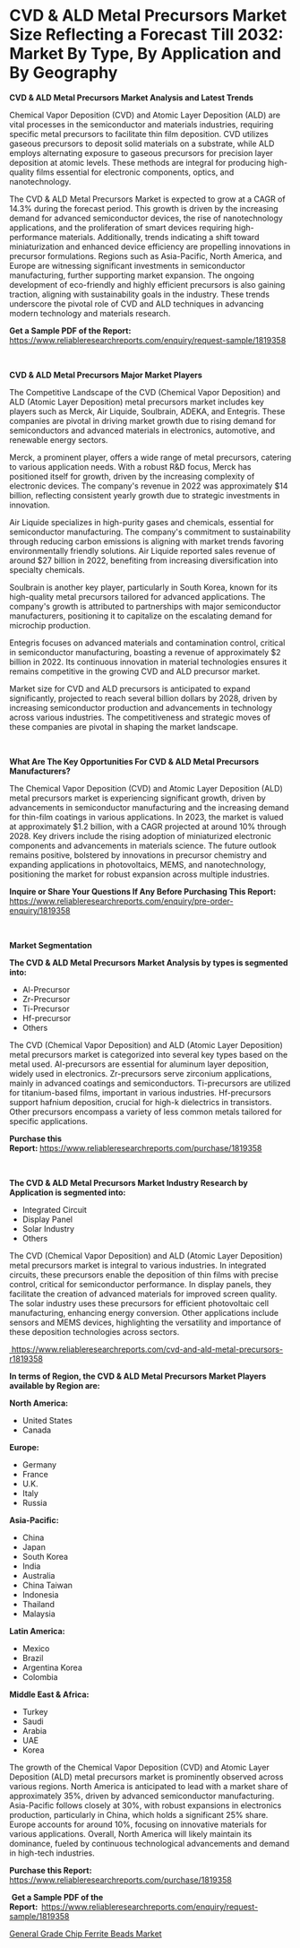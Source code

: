<p><h1>CVD & ALD Metal Precursors Market Size Reflecting a Forecast Till 2032: Market By Type, By Application and By Geography</h1></p><p><strong>CVD & ALD Metal Precursors Market Analysis and Latest Trends</strong></p>
<p><p>Chemical Vapor Deposition (CVD) and Atomic Layer Deposition (ALD) are vital processes in the semiconductor and materials industries, requiring specific metal precursors to facilitate thin film deposition. CVD utilizes gaseous precursors to deposit solid materials on a substrate, while ALD employs alternating exposure to gaseous precursors for precision layer deposition at atomic levels. These methods are integral for producing high-quality films essential for electronic components, optics, and nanotechnology.</p><p>The CVD & ALD Metal Precursors Market is expected to grow at a CAGR of 14.3% during the forecast period. This growth is driven by the increasing demand for advanced semiconductor devices, the rise of nanotechnology applications, and the proliferation of smart devices requiring high-performance materials. Additionally, trends indicating a shift toward miniaturization and enhanced device efficiency are propelling innovations in precursor formulations. Regions such as Asia-Pacific, North America, and Europe are witnessing significant investments in semiconductor manufacturing, further supporting market expansion. The ongoing development of eco-friendly and highly efficient precursors is also gaining traction, aligning with sustainability goals in the industry. These trends underscore the pivotal role of CVD and ALD techniques in advancing modern technology and materials research.</p></p>
<p><strong>Get a Sample PDF of the Report:&nbsp;</strong> <a href="https://www.reliableresearchreports.com/enquiry/request-sample/1819358?utm_campaign=2461&utm_medium=2&utm_source=Github&utm_content=ia&utm_term=13022025&utm_id=cvd-ald-metal-precursors">https://www.reliableresearchreports.com/enquiry/request-sample/1819358</a></p>
<p>&nbsp;</p>
<p><strong>CVD & ALD Metal Precursors Major Market Players</strong></p>
<p><p>The Competitive Landscape of the CVD (Chemical Vapor Deposition) and ALD (Atomic Layer Deposition) metal precursors market includes key players such as Merck, Air Liquide, Soulbrain, ADEKA, and Entegris. These companies are pivotal in driving market growth due to rising demand for semiconductors and advanced materials in electronics, automotive, and renewable energy sectors.</p><p>Merck, a prominent player, offers a wide range of metal precursors, catering to various application needs. With a robust R&D focus, Merck has positioned itself for growth, driven by the increasing complexity of electronic devices. The company's revenue in 2022 was approximately $14 billion, reflecting consistent yearly growth due to strategic investments in innovation.</p><p>Air Liquide specializes in high-purity gases and chemicals, essential for semiconductor manufacturing. The company's commitment to sustainability through reducing carbon emissions is aligning with market trends favoring environmentally friendly solutions. Air Liquide reported sales revenue of around $27 billion in 2022, benefiting from increasing diversification into specialty chemicals.</p><p>Soulbrain is another key player, particularly in South Korea, known for its high-quality metal precursors tailored for advanced applications. The company's growth is attributed to partnerships with major semiconductor manufacturers, positioning it to capitalize on the escalating demand for microchip production.</p><p>Entegris focuses on advanced materials and contamination control, critical in semiconductor manufacturing, boasting a revenue of approximately $2 billion in 2022. Its continuous innovation in material technologies ensures it remains competitive in the growing CVD and ALD precursor market.</p><p>Market size for CVD and ALD precursors is anticipated to expand significantly, projected to reach several billion dollars by 2028, driven by increasing semiconductor production and advancements in technology across various industries. The competitiveness and strategic moves of these companies are pivotal in shaping the market landscape.</p></p>
<p>&nbsp;</p>
<p><strong>What Are The Key Opportunities For CVD & ALD Metal Precursors Manufacturers?</strong></p>
<p><p>The Chemical Vapor Deposition (CVD) and Atomic Layer Deposition (ALD) metal precursors market is experiencing significant growth, driven by advancements in semiconductor manufacturing and the increasing demand for thin-film coatings in various applications. In 2023, the market is valued at approximately $1.2 billion, with a CAGR projected at around 10% through 2028. Key drivers include the rising adoption of miniaturized electronic components and advancements in materials science. The future outlook remains positive, bolstered by innovations in precursor chemistry and expanding applications in photovoltaics, MEMS, and nanotechnology, positioning the market for robust expansion across multiple industries.</p></p>
<p><strong>Inquire or Share Your Questions If Any Before Purchasing This Report:</strong> <a href="https://www.reliableresearchreports.com/enquiry/pre-order-enquiry/1819358?utm_campaign=2461&utm_medium=2&utm_source=Github&utm_content=ia&utm_term=13022025&utm_id=cvd-ald-metal-precursors">https://www.reliableresearchreports.com/enquiry/pre-order-enquiry/1819358</a></p>
<p>&nbsp;</p>
<p><strong>Market Segmentation</strong></p>
<p><strong>The CVD & ALD Metal Precursors Market Analysis by types is segmented into:</strong></p>
<p><ul><li>Al-Precursor</li><li>Zr-Precursor</li><li>Ti-Precursor</li><li>Hf-precursor</li><li>Others</li></ul></p>
<p><p>The CVD (Chemical Vapor Deposition) and ALD (Atomic Layer Deposition) metal precursors market is categorized into several key types based on the metal used. Al-precursors are essential for aluminum layer deposition, widely used in electronics. Zr-precursors serve zirconium applications, mainly in advanced coatings and semiconductors. Ti-precursors are utilized for titanium-based films, important in various industries. Hf-precursors support hafnium deposition, crucial for high-k dielectrics in transistors. Other precursors encompass a variety of less common metals tailored for specific applications.</p></p>
<p><strong>Purchase this Report:&nbsp;</strong><a href="https://www.reliableresearchreports.com/purchase/1819358?utm_campaign=2461&utm_medium=2&utm_source=Github&utm_content=ia&utm_term=13022025&utm_id=cvd-ald-metal-precursors">https://www.reliableresearchreports.com/purchase/1819358</a></p>
<p>&nbsp;</p>
<p><strong>The CVD & ALD Metal Precursors Market Industry Research by Application is segmented into:</strong></p>
<p><ul><li>Integrated Circuit</li><li>Display Panel</li><li>Solar Industry</li><li>Others</li></ul></p>
<p><p>The CVD (Chemical Vapor Deposition) and ALD (Atomic Layer Deposition) metal precursors market is integral to various industries. In integrated circuits, these precursors enable the deposition of thin films with precise control, critical for semiconductor performance. In display panels, they facilitate the creation of advanced materials for improved screen quality. The solar industry uses these precursors for efficient photovoltaic cell manufacturing, enhancing energy conversion. Other applications include sensors and MEMS devices, highlighting the versatility and importance of these deposition technologies across sectors.</p></p>
<p><a href="https://www.reliableresearchreports.com/cvd-and-ald-metal-precursors-r1819358?utm_campaign=2461&utm_medium=2&utm_source=Github&utm_content=ia&utm_term=13022025&utm_id=cvd-ald-metal-precursors">&nbsp;https://www.reliableresearchreports.com/cvd-and-ald-metal-precursors-r1819358</a></p>
<p><strong>In terms of Region, the CVD & ALD Metal Precursors Market Players available by Region are:</strong></p>
<p>
    <p> <strong> North America: </strong>
        <ul>
            <li>United States</li>
            <li>Canada</li>
        </ul>
        </p> 
    <p> <strong> Europe: </strong>
        <ul>
            <li>Germany</li>
            <li>France</li>
            <li>U.K.</li>
            <li>Italy</li>
            <li>Russia</li>
        </ul>
        </p> 
    <p> <strong> Asia-Pacific: </strong>
        <ul>
            <li>China</li>
            <li>Japan</li>
            <li>South Korea</li>
            <li>India</li>
            <li>Australia</li>
            <li>China Taiwan</li>
            <li>Indonesia</li>
            <li>Thailand</li>
            <li>Malaysia</li>
        </ul>
        </p> 
    <p> <strong> Latin America: </strong>
        <ul>
            <li>Mexico</li>
            <li>Brazil</li>
            <li>Argentina Korea</li>
            <li>Colombia</li>
        </ul>
        </p> 
    <p> <strong> Middle East & Africa: </strong>
        <ul>
            <li>Turkey</li>
            <li>Saudi</li>
            <li>Arabia</li>
            <li>UAE</li>
            <li>Korea</li>
        </ul>
    </p>
    </p>
<p><p>The growth of the Chemical Vapor Deposition (CVD) and Atomic Layer Deposition (ALD) metal precursors market is prominently observed across various regions. North America is anticipated to lead with a market share of approximately 35%, driven by advanced semiconductor manufacturing. Asia-Pacific follows closely at 30%, with robust expansions in electronics production, particularly in China, which holds a significant 25% share. Europe accounts for around 10%, focusing on innovative materials for various applications. Overall, North America will likely maintain its dominance, fueled by continuous technological advancements and demand in high-tech industries.</p></p>
<p><strong>Purchase this Report: </strong><a href="https://www.reliableresearchreports.com/purchase/1819358?utm_campaign=2461&utm_medium=2&utm_source=Github&utm_content=ia&utm_term=13022025&utm_id=cvd-ald-metal-precursors">https://www.reliableresearchreports.com/purchase/1819358</a></p>
<p>&nbsp;<strong>Get a Sample PDF of the Report:&nbsp;&nbsp;</strong><a href="https://www.reliableresearchreports.com/enquiry/request-sample/1819358?utm_campaign=2461&utm_medium=2&utm_source=Github&utm_content=ia&utm_term=13022025&utm_id=cvd-ald-metal-precursors">https://www.reliableresearchreports.com/enquiry/request-sample/1819358</a></p>
<p><strong></strong></p>
<p><p><a href="https://github.com/techerghalim/Market-Research-Report-List-1/blob/main/general-grade-chip-ferrite-beads-market.md?utm_campaign=2461&utm_medium=2&utm_source=Github&utm_content=ia&utm_term=13022025&utm_id=cvd-ald-metal-precursors">General Grade Chip Ferrite Beads Market</a></p></p>